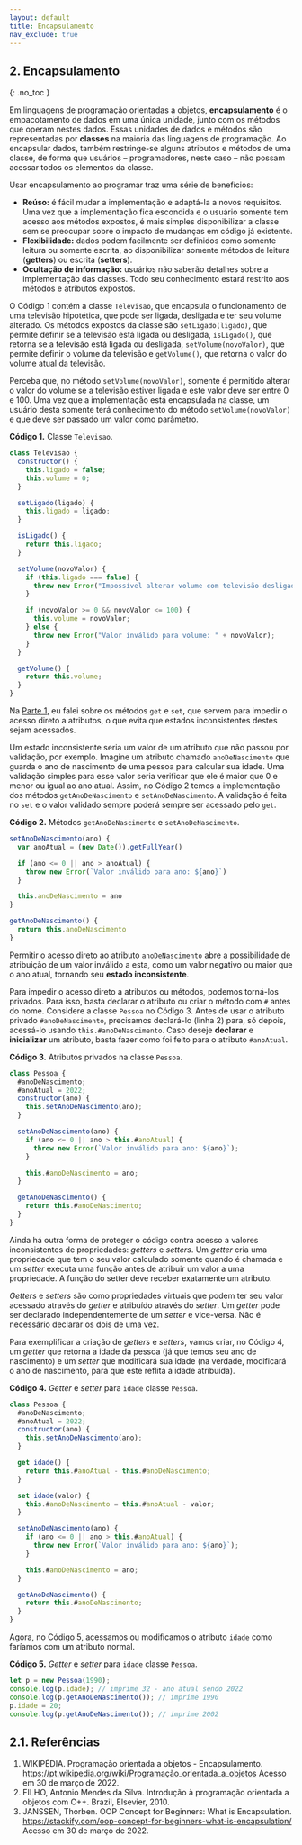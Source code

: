 ```yaml
---
layout: default
title: Encapsulamento
nav_exclude: true
---
```


## 2. Encapsulamento

{: .no_toc }

Em linguagens de programação orientadas a objetos, **encapsulamento** é o empacotamento de dados em uma única unidade, junto com os métodos que operam nestes dados. Essas unidades de dados e métodos são representadas por **classes** na maioria das linguagens de programação. Ao encapsular dados, também restringe-se alguns atributos e métodos de uma classe, de forma que usuários – programadores, neste caso – não possam acessar todos os elementos da classe.

Usar encapsulamento ao programar traz uma série de benefícios:

- **Reúso:** é fácil mudar a implementação e adaptá-la a novos requisitos. Uma vez que a implementação fica escondida e o usuário somente tem acesso aos métodos expostos, é mais simples disponibilizar a classe sem se preocupar sobre o impacto de mudanças em código já existente.
- **Flexibilidade:** dados podem facilmente ser definidos como somente leitura ou somente escrita, ao disponibilizar somente métodos de leitura (**getters**) ou escrita (**setters**).
- **Ocultação de informação:** usuários não saberão detalhes sobre a implementação das classes. Todo seu conhecimento estará restrito aos métodos e atributos expostos.

O Código 1 contém a classe `Televisao`, que encapsula o funcionamento de uma televisão hipotética, que pode ser ligada, desligada e ter seu volume alterado. Os métodos expostos da classe são `setLigado(ligado)`, que permite definir se a televisão está ligada ou desligada, `isLigado()`, que retorna se a televisão está ligada ou desligada, `setVolume(novoValor)`, que permite definir o volume da televisão e `getVolume()`, que retorna o valor do volume atual da televisão.

Perceba que, no método `setVolume(novoValor)`, somente é permitido alterar o valor do volume se a televisão estiver ligada e este valor deve ser entre 0 e 100. Uma vez que a implementação está encapsulada na classe, um usuário desta somente terá conhecimento do método `setVolume(novoValor)` e que deve ser passado um valor como parâmetro.

**Código 1.** Classe `Televisao`.

```javascript
class Televisao {
  constructor() {
    this.ligado = false;
    this.volume = 0;
  }

  setLigado(ligado) {
    this.ligado = ligado;
  }

  isLigado() {
    return this.ligado;
  }

  setVolume(novoValor) {
    if (this.ligado === false) {
      throw new Error("Impossível alterar volume com televisão desligada.");
    }

    if (novoValor >= 0 && novoValor <= 100) {
      this.volume = novoValor;
    } else {
      throw new Error("Valor inválido para volume: " + novoValor);
    }
  }

  getVolume() {
    return this.volume;
  }
}
```

Na [Parte 1](/content/poo/1-introducao.html), eu falei sobre os métodos `get` e `set`, que servem para impedir o acesso direto a atributos, o que evita que estados inconsistentes destes sejam acessados.

Um estado inconsistente seria um valor de um atributo que não passou por validação, por exemplo. Imagine um atributo chamado `anoDeNascimento` que guarda o ano de nascimento de uma pessoa para calcular sua idade. Uma validação simples para esse valor seria verificar que ele é maior que 0 e menor ou igual ao ano atual. Assim, no Código 2 temos a implementação dos métodos `getAnoDeNascimento` e `setAnoDeNascimento`. A validação é feita no `set` e o valor validado sempre poderá sempre ser acessado pelo `get`.

**Código 2.** Métodos `getAnoDeNascimento` e `setAnoDeNascimento`.

```javascript
setAnoDeNascimento(ano) {
  var anoAtual = (new Date()).getFullYear()

  if (ano <= 0 || ano > anoAtual) {
    throw new Error(`Valor inválido para ano: ${ano}`)
  }

  this.anoDeNascimento = ano
}

getAnoDeNascimento() {
  return this.anoDeNascimento
}
```

Permitir o acesso direto ao atributo `anoDeNascimento` abre a possibilidade de atribuição de um valor inválido a esta, como um valor negativo ou maior que o ano atual, tornando seu **estado inconsistente**.

Para impedir o acesso direto a atributos ou métodos, podemos torná-los privados. Para isso, basta declarar o atributo ou criar o método com `#` antes do nome. Considere a classe `Pessoa` no Código 3. Antes de usar o atributo privado `#anoDeNascimento`, precisamos declará-lo (linha 2) para, só depois, acessá-lo usando `this.#anoDeNascimento`. Caso deseje **declarar** e **inicializar** um atributo, basta fazer como foi feito para o atributo `#anoAtual`.

**Código 3.** Atributos privados na classe `Pessoa`.

```javascript
class Pessoa {
  #anoDeNascimento;
  #anoAtual = 2022;
  constructor(ano) {
    this.setAnoDeNascimento(ano);
  }

  setAnoDeNascimento(ano) {
    if (ano <= 0 || ano > this.#anoAtual) {
      throw new Error(`Valor inválido para ano: ${ano}`);
    }

    this.#anoDeNascimento = ano;
  }

  getAnoDeNascimento() {
    return this.#anoDeNascimento;
  }
}
```

Ainda há outra forma de proteger o código contra acesso a valores inconsistentes de propriedades: _getters_ e _setters_. Um _getter_ cria uma propriedade que tem o seu valor calculado somente quando é chamada e um _setter_ executa uma função antes de atribuir um valor a uma propriedade. A função do setter deve receber exatamente um atributo.

_Getters_ e _setters_ são como propriedades virtuais que podem ter seu valor acessado através do _getter_ e atribuído através do _setter_. Um _getter_ pode ser declarado independentemente de um _setter_ e vice-versa. Não é necessário declarar os dois de uma vez.

Para exemplificar a criação de _getters_ e _setters_, vamos criar, no Código 4, um _getter_ que retorna a idade da pessoa (já que temos seu ano de nascimento) e um _setter_ que modificará sua idade (na verdade, modificará o ano de nascimento, para que este reflita a idade atribuída).

**Código 4.** _Getter_ e _setter_ para `idade` classe `Pessoa`.

```javascript
class Pessoa {
  #anoDeNascimento;
  #anoAtual = 2022;
  constructor(ano) {
    this.setAnoDeNascimento(ano);
  }

  get idade() {
    return this.#anoAtual - this.#anoDeNascimento;
  }

  set idade(valor) {
    this.#anoDeNascimento = this.#anoAtual - valor;
  }

  setAnoDeNascimento(ano) {
    if (ano <= 0 || ano > this.#anoAtual) {
      throw new Error(`Valor inválido para ano: ${ano}`);
    }

    this.#anoDeNascimento = ano;
  }

  getAnoDeNascimento() {
    return this.#anoDeNascimento;
  }
}
```

Agora, no Código 5, acessamos ou modificamos o atributo `idade` como faríamos com um atributo normal.

**Código 5.** _Getter_ e _setter_ para `idade` classe `Pessoa`.

```javascript
let p = new Pessoa(1990);
console.log(p.idade); // imprime 32 - ano atual sendo 2022
console.log(p.getAnoDeNascimento()); // imprime 1990
p.idade = 20;
console.log(p.getAnoDeNascimento()); // imprime 2002
```

## 2.1. Referências

1. WIKIPÉDIA. Programação orientada a objetos - Encapsulamento. <https://pt.wikipedia.org/wiki/Programação_orientada_a_objetos> Acesso em 30 de março de 2022.
2. FILHO, Antonio Mendes da Silva. Introdução à programação orientada a objetos com C++. Brazil, Elsevier, 2010.
3. JANSSEN, Thorben. OOP Concept for Beginners: What is Encapsulation. <https://stackify.com/oop-concept-for-beginners-what-is-encapsulation/> Acesso em 30 de março de 2022.
